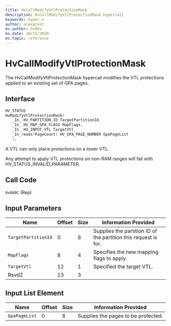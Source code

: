 ```yaml
---
title: HvCallModifyVtlProtectionMask
description: HvCallModifyVtlProtectionMask hypercall
keywords: hyper-v
author: alexgrest
ms.author: hvdev
ms.date: 10/15/2020
ms.topic: reference
---
```


# HvCallModifyVtlProtectionMask

The HvCallModifyVtlProtectionMask hypercall modifies the VTL protections applied to an existing set of GPA pages.

## Interface

 ```c
HV_STATUS
HvModifyVtlProtectionMask(
    _In_ HV_PARTITION_ID TargetPartitionId,
    _In_ HV_MAP_GPA_FLAGS MapFlags,
    _In_ HV_INPUT_VTL TargetVtl,
    _In_reads(PageCount) HV_GPA_PAGE_NUMBER GpaPageList
    );
 ```

A VTL can only place protections on a lower VTL.

Any attempt to apply VTL protections on non-RAM ranges will fail with HV_STATUS_INVALID_PARAMETER.

## Call Code

`0x000C` (Rep)

## Input Parameters

| Name                    | Offset     | Size     | Information Provided                      |
|-------------------------|------------|----------|-------------------------------------------|
| `TargetPartitionId`     | 0          | 8        | Supplies the partition ID of the partition this request is for. |
| `MapFlags`              | 8          | 4        | Specifies the new mapping flags to apply. |
| `TargetVtl`             | 12         | 1        | Specified the target VTL.                 |
| RsvdZ                   | 13         | 3        |                                           |

## Input List Element

| Name                    | Offset     | Size     | Information Provided                      |
|-------------------------|------------|----------|-------------------------------------------|
| `GpaPageList`           | 0          | 8        | Supplies the pages to be protected.       |